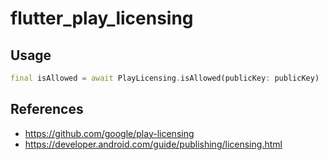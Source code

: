 # flutter_play_licensing

## Usage

```dart
final isAllowed = await PlayLicensing.isAllowed(publicKey: publicKey)
```

## References

* https://github.com/google/play-licensing
* https://developer.android.com/guide/publishing/licensing.html
